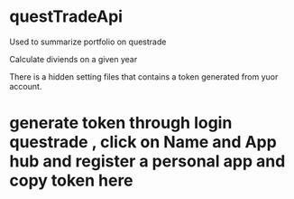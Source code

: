 # questTradeApi


Used to summarize portfolio on questrade 

Calculate diviends on a given year 

There is a hidden setting files that contains a token generated from yuor account.
# generate token through login questrade , click on Name and App hub and register a personal app and copy token here

